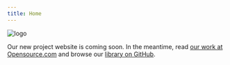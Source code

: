 ```yaml
---
title: Home
---
```


![logo](https://raw.githubusercontent.com/open-organization/open-organization.github.io/master/img/open_org_logo_black.png)

Our new project website is coming soon. In the meantime, read [our work at Opensource.com](https://opensource.com/open-organization) and browse our [library on GitHub](https://github.com/open-organization).
